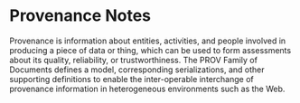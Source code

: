 # Provenance Notes

Provenance is information about entities, activities, and people involved in producing a piece of data or thing, which can be used to form assessments about its quality, reliability, or trustworthiness. The PROV Family of Documents defines a model, corresponding serializations, and other supporting definitions to enable the inter-operable interchange of provenance information in heterogeneous environments such as the Web.
